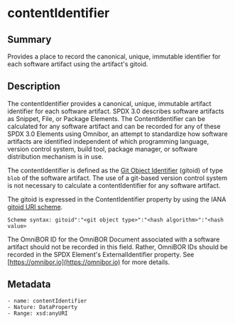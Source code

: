 <!-- Automatically generated by spec-parser v2.0.0 on 2023-12-25T20:28:21.783513+00:00 -->
<!-- SPDX-License-Identifier: Community-Spec-1.0 -->

# contentIdentifier

## Summary

Provides a place to record the canonical, unique, immutable identifier for each software artifact using the artifact's gitoid.


## Description

The contentIdentifier provides a canonical, unique, immutable artifact identifier for each software artifact. SPDX 3.0 describes software artifacts as Snippet, File, or Package Elements. The ContentIdentifier can be calculated for any software artifact and can be recorded for any of these SPDX 3.0 Elements using Omnibor, an attempt to standardize how software artifacts are identified independent of which programming language, version control system, build tool, package manager, or software distribution mechanism is in use.  

The contentIdentifier is defined as the [Git Object Identifier](https://git-scm.com/book/en/v2/Git-Internals-Git-Objects) (gitoid) of type `blob` of the software artifact. The use of a git-based version control system is not necessary to calculate a contentIdentifier for any software artifact.

The gitoid is expressed in the ContentIdentifier property by using the IANA [gitoid URI scheme](https://www.iana.org/assignments/uri-schemes/prov/gitoid).

```
Scheme syntax: gitoid":"<git object type>":"<hash algorithm>":"<hash value>
```

The OmniBOR ID for the OmniBOR Document associated with a software artifact should not be recorded in this field. Rather, OmniBOR IDs should be recorded in the SPDX Element's ExternalIdentifier property. See [https://omnibor.io](https://omnibor.io) for more details.


## Metadata

    - name: contentIdentifier
    - Nature: DataProperty
    - Range: xsd:anyURI




